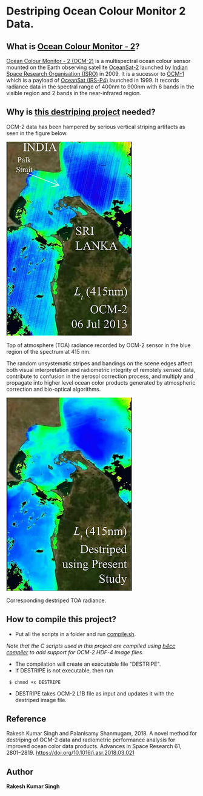 # Destriping Ocean Colour Monitor 2 Data.

## What is [Ocean Colour Monitor - 2](https://ioccg.org/sensor/ocm-2/)?
[Ocean Colour Monitor - 2 (OCM-2)](https://ioccg.org/sensor/ocm-2/) is a multispectral ocean colour sensor mounted on the Earth observing satellite [OceanSat-2](https://www.isro.gov.in/Spacecraft/oceansat-2) launched by [Indian Space Research Organisation (ISRO)](https://www.isro.gov.in/) in 2009. It is a sucessor to [OCM-1](https://ioccg.org/sensor/ocm/) which is a payload of [OceanSat (IRS-P4)](https://www.isro.gov.in/Spacecraft/oceansatirs-p4) launched in 1999. It records radiance data in the spectral range of 400nm to 900nm with 6 bands in the visible region and 2 bands in the near-infrared region.

## Why is [this destriping project](https://doi.org/10.1016/j.asr.2018.03.021) needed?
OCM-2 data has been hampered by serious vertical striping artifacts as seen in the figure below.

![Top of atmosphere radiance recorded by OCM-2 sensor in the blue region of the spectrum at 415 nm](https://github.com/rakeshkstp/DestripingOCM2/blob/main/Figures/LTOA.png)

Top of atmosphere (TOA) radiance recorded by OCM-2 sensor in the blue region of the spectrum at 415 nm.

The random unsystematic stripes and bandings on the scene edges affect both visual interpretation and radiometric integrity of remotely sensed data, contribute to confusion in the aerosol correction process, and multiply and propagate into higher level ocean color products generated by atmospheric correction and bio-optical algorithms.

![Destriped radiance](https://github.com/rakeshkstp/DestripingOCM2/blob/main/Figures/destriped.png)

Corresponding destriped TOA radiance.

## How to compile this project?

* Put all the scripts in a folder and run [compile.sh](https://github.com/rakeshkstp/DestripingOCM2/blob/main/compile.sh).

*Note that the C scripts used in this project are compiled using [h4cc compiler](http://manpages.ubuntu.com/manpages/jammy/man1/h4cc.1.html) to add support for OCM-2 
HDF-4 image files.*

* The compilation will create an executable file "DESTRIPE".
* If DESTRIPE is not executable, then run
```
 $ chmod +x DESTRIPE
```

* DESTRIPE takes OCM-2 L1B file as input and updates it with the destriped image file.

## Reference
Rakesh Kumar Singh and Palanisamy Shanmugam, 2018. A novel method for destriping of OCM-2 data and radiometric performance analysis for improved ocean color data products. Advances in Space Research 61, 2801–2819. https://doi.org/10.1016/j.asr.2018.03.021

## Author
**Rakesh Kumar Singh**
